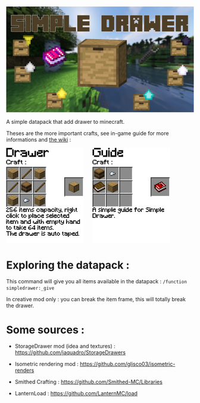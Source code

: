 ![Banner](/images/simple_drawer.png)

A simple datapack that add drawer to minecraft.


Theses are the more important crafts, see in-game guide for more informations and [the wiki](https://github.com/edayot/SimpleDrawer/wiki) :

![CraftDrawer](/SimpleDrawer&#32;ResourcePack/assets/simpledrawer/textures/font/craft_drawer.png) ![Vide](/images/vide.png) ![CraftGuide](/SimpleDrawer&#32;ResourcePack/assets/simpledrawer/textures/font/craft_guide.png)


# Exploring the datapack :

This command will give you all items available in the datapack :
```/function simpledrawer:_give```

In creative mod only : you can break the item frame, this will totally break the drawer.

# Some sources :
- StorageDrawer mod (idea and textures) : https://github.com/jaquadro/StorageDrawers

- Isometric rendering mod : https://github.com/glisco03/isometric-renders

- Smithed Crafting : https://github.com/Smithed-MC/Libraries

- LanternLoad : https://github.com/LanternMC/load
